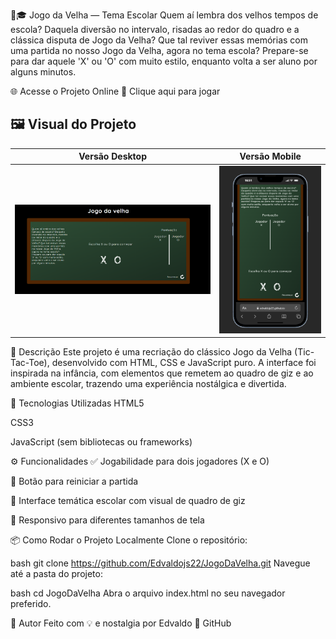 🧒🎓 Jogo da Velha — Tema Escolar
Quem aí lembra dos velhos tempos de escola? Daquela diversão no intervalo, risadas ao redor do quadro e a clássica disputa de Jogo da Velha? Que tal reviver essas memórias com uma partida no nosso Jogo da Velha, agora no tema escola? Prepare-se para dar aquele 'X' ou 'O' com muito estilo, enquanto volta a ser aluno por alguns minutos.

🌐 Acesse o Projeto Online
🔗 Clique aqui para jogar

## 🖼️ Visual do Projeto

| Versão Desktop                                                  | Versão Mobile                                                  |
| --------------------------------------------------------------- | -------------------------------------------------------------- |
| ![Desktop](./img/Captura%20de%20tela%202025-10-21%20164446.png) | ![Mobile](./img/Captura%20de%20tela%202025-10-21%20165203.png) |

📌 Descrição
Este projeto é uma recriação do clássico Jogo da Velha (Tic-Tac-Toe), desenvolvido com HTML, CSS e JavaScript puro. A interface foi inspirada na infância, com elementos que remetem ao quadro de giz e ao ambiente escolar, trazendo uma experiência nostálgica e divertida.

🚀 Tecnologias Utilizadas
HTML5

CSS3

JavaScript (sem bibliotecas ou frameworks)

⚙️ Funcionalidades
✅ Jogabilidade para dois jogadores (X e O)

🔄 Botão para reiniciar a partida

🎨 Interface temática escolar com visual de quadro de giz

📱 Responsivo para diferentes tamanhos de tela

📦 Como Rodar o Projeto Localmente
Clone o repositório:

bash
git clone https://github.com/Edvaldojs22/JogoDaVelha.git
Navegue até a pasta do projeto:

bash
cd JogoDaVelha
Abra o arquivo index.html no seu navegador preferido.

🧠 Autor
Feito com 💡 e nostalgia por Edvaldo 🔗 GitHub
